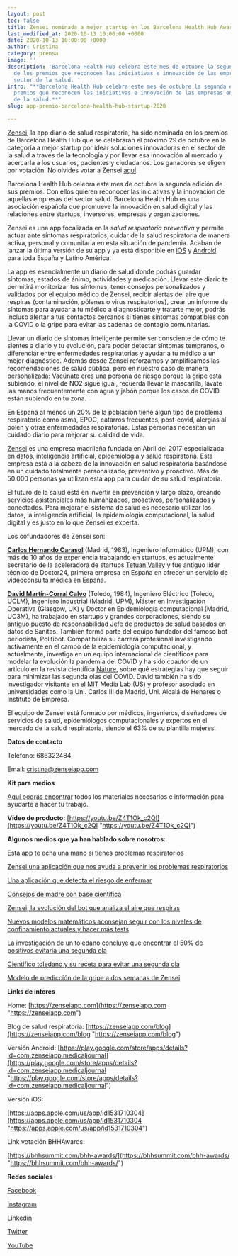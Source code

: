 ```yaml
---
layout: post
toc: false
title: Zensei nominada a mejor startup en los Barcelona Health Hub Awards 2020
last_modified_at: 2020-10-13 10:00:00 +0000
date: 2020-10-13 10:00:00 +0000
author: Cristina
category: prensa
image: ''
description: 'Barcelona Health Hub celebra este mes de octubre la segunda edición
  de los premios que reconocen las iniciativas e innovación de las empresas en el
  sector de la salud. '
intro: "**Barcelona Health Hub celebra este mes de octubre la segunda edición de los
  premios que reconocen las iniciativas e innovación de las empresas en el sector
  de la salud.**"
slug: app-premio-barcelona-health-hub-startup-2020

---
```

[Zensei](https://zenseiapp.com), la app diario de salud respiratoria, ha sido nominada en los premios de Barcelona Health Hub que se celebrarán el próximo 29 de octubre en la categoría a mejor startup por idear soluciones innovadoras en el sector de la salud a través de la tecnología y por llevar esa innovación al mercado y acercarla a los usuarios, pacientes y ciudadanos. Los ganadores se eligen por votación. No olvides votar a Zensei [aquí](https://bhhsummit.com/bhh-awards/).

Barcelona Health Hub celebra este mes de octubre la segunda edición de sus premios. Con ellos quieren reconocer las iniciativas y la innovación de aquellas empresas del sector salud. Barcelona Health Hub es una asociación española que promueve la innovación en salud digital y las relaciones entre startups, inversores, empresas y organizaciones.

Zensei es una app focalizada en la _salud respiratoria preventiva_ y permite actuar ante síntomas respiratorios, cuidar de la salud respiratoria de manera activa, personal y comunitaria en esta situación de pandemia. Acaban de lanzar la última versión de su app y ya está disponible en [iOS](https://apps.apple.com/us/app/id1531710304) y [Android](https://play.google.com/store/apps/details?id=com.zenseiapp.medicaljournal&hl=en) para toda España y Latino América.

La app es esencialmente un diario de salud donde podrás guardar síntomas, estados de ánimo, actividades y medicación. Llevar este diario te permitirá monitorizar tus síntomas, tener consejos personalizados y validados por el equipo médico de Zensei, recibir alertas del aire que respiras (contaminación, pólenes o virus respiratorios), crear un informe de síntomas para ayudar a tu médico a diagnosticarte y tratarte mejor, podrás incluso alertar a tus contactos cercanos si tienes síntomas compatibles con la COVID o la gripe para evitar las cadenas de contagio comunitarias.

Llevar un diario de síntomas inteligente permite ser consciente de cómo te sientes a diario y tu evolución, para poder detectar síntomas tempranos, o diferenciar entre enfermedades respiratorias y ayudar a tu médico a un mejor diagnóstico. Además desde Zensei reforzamos y amplificamos las recomendaciones de salud pública, pero en nuestro caso de manera personalizada: Vacúnate eres una persona de riesgo porque la gripe está subiendo, el nivel de NO2 sigue igual, recuerda llevar la mascarilla, lávate las manos frecuentemente con agua y jabón porque los casos de COVID están subiendo en tu zona.

En España al menos un 20% de la población tiene algún tipo de problema respiratorio como asma, EPOC, catarros frecuentes, post-covid, alergias al polen y otras enfermedades respiratorias. Estas personas necesitan un cuidado diario para mejorar su calidad de vida.

[Zensei](https://zenseiapp.com/?utm_source=pr&utm_medium=email&utm_campaign=provincias) es una empresa madrileña fundada en Abril del 2017 especializada en datos, inteligencia artificial, epidemiología y salud respiratoria. Esta empresa está a la cabeza de la innovación en salud respiratoria basándose en un cuidado totalmente personalizado, preventivo y proactivo. Más de 50.000 personas ya utilizan esta app para cuidar de su salud respiratoria.

El futuro de la salud está en invertir en prevención y largo plazo, creando servicios asistenciales más humanizados, proactivos, personalizados y conectados. Para mejorar el sistema de salud es necesario utilizar los datos, la inteligencia artificial, la epidemiología computacional, la salud digital y es justo en lo que Zensei es experta.

Los cofundadores de Zensei son:

[**Carlos Hernando Carasol**](https://chernando.xyz/) (Madrid, 1983), Ingeniero Informático (UPM), con más de 10 años de experiencia trabajando en startups, es actualmente secretario de la aceleradora de startups [Tetuan Valley](https://www.tetuanvalley.com/) y fue antiguo líder técnico de Doctor24, primera empresa en España en ofrecer un servicio de videoconsulta médica en España.

[**David Martín-Corral Calvo**](http://dmartincc.com/) (Toledo, 1984), Ingeniero Eléctrico (Toledo, UCLM), Ingeniero Industrial (Madrid, UPM), Máster en Investigación Operativa (Glasgow, UK) y Doctor en Epidemiología computacional (Madrid, UC3M), ha trabajado en startups y grandes corporaciones, siendo su antiguo puesto de responsabilidad Jefe de productos de salud basados en datos de Sanitas. También formó parte del equipo fundador del famoso bot periodista, Politibot. Compatibiliza su carrera profesional investigando activamente en el campo de la epidemiología computacional, y actualmente, investiga en un equipo internacional de científicos para modelar la evolución la pandemia del COVID y ha sido coautor de un artículo en la revista científica [Nature](https://www.nature.com/articles/s41562-020-0931-9.epdf?sharing_token=itW75rYaCm6fRP4rDkJov9RgN0jAjWel9jnR3ZoTv0MLrFAv4IoCVan9pnzRUjws17XD5c9eFPRjdQalW_PlN1diAsH2Stgnr-G-hwDVRa-bRNAD0DMsdBmBds_Sm2KNwy9CIWJGXpY8_q1uWy9YeJzfmvGIKOMIFgcxqIMT7Rg%3D), sobre qué estrategias hay que seguir para minimizar las segunda olas del COVID. David también ha sido investigador visitante en el MIT Media Lab (US) y profesor asociado en universidades como la Uni. Carlos III de Madrid, Uni. Alcalá de Henares o Instituto de Empresa.

El equipo de Zensei está formado por médicos, ingenieros, diseñadores de servicios de salud, epidemiólogos computacionales y expertos en el mercado de la salud respiratoria, siendo el 63% de su plantilla mujeres.

**Datos de contacto**

Teléfono: 686322484

Email: [cristina@zenseiapp.com](mailto:cristina@zenseiapp.com)

**Kit para medios**

[Aquí podrás encontrar](https://drive.google.com/drive/u/1/folders/1rUOu3yudWF6IvUPprRxjJtyAFr0yQ8HH) todos los materiales necesarios e información para ayudarte a hacer tu trabajo.

**Vídeo de producto:** [https://youtu.be/Z4T1Ok_c2QI](https://youtu.be/Z4T1Ok_c2QI "https://youtu.be/Z4T1Ok_c2QI")

**Algunos medios que ya han hablado sobre nosotros:**

[Esta app te echa una mano si tienes problemas respiratorios](https://byzness.elperiodico.com/es/startups/20200414/zensei-startup-app-problemas-respiratorios-7927291)

[Zensei una aplicación que nos ayuda a prevenir los problemas respiratorios](https://www.xatakamovil.com/aplicaciones/zensei-una-aplicacion-que-nos-ayuda-a-prevenir-los-problemas-respiratorios)

[Una aplicación que detecta el riesgo de enfermar](https://elpais.com/ccaa/2018/03/03/madrid/1520107047_318938.html)

[Consejos de madre con base científica](https://elpais.com/elpais/2017/07/12/talento_digital/1499880554_103986.html)

[Zensei, la evolución del bot que analiza el aire que respiras](https://hipertextual.com/2018/04/zensei-app-ambiente)

[Nuevos modelos matemáticos aconsejan seguir con los niveles de confinamiento actuales y hacer más tests](https://hipertextual.com/2020/03/nuevos-modelos-matematicos-aconsejan-seguir-con-niveles-confinamiento-actuales-y-hacer-mas-test)

[La investigación de un toledano concluye que encontrar el 50% de positivos evitaría una segunda ola](https://www.encastillalamancha.es/sanidad/la-investigacion-de-un-toledano-concluye-que-encontrar-el-50-por-100-de-positivos-evitaria-una-segunda-ola/)

[Científico toledano y su receta para evitar una segunda ola](https://www.abc.es/espana/castilla-la-mancha/toledo/abci-cientifico-toledano-y-receta-para-evitar-rebrotes-202008092022_noticia.html)

[Modelo de predicción de la gripe a dos semanas de Zensei](https://zenseiapp.com/gripe/gripe-sintomas-tratamiento-curar-evitar-epidemia-ahora/)

**Links de interés**

Home: [https://zenseiapp.com](https://zenseiapp.com "https://zenseiapp.com")

Blog de salud respiratoria: [https://zenseiapp.com/blog](https://zenseiapp.com/blog "https://zenseiapp.com/blog")

Versión Android: [https://play.google.com/store/apps/details?id=com.zenseiapp.medicaljournal](https://play.google.com/store/apps/details?id=com.zenseiapp.medicaljournal "https://play.google.com/store/apps/details?id=com.zenseiapp.medicaljournal")

Versión iOS:

[https://apps.apple.com/us/app/id1531710304](https://apps.apple.com/us/app/id1531710304 "https://apps.apple.com/us/app/id1531710304")

Link votación BHHAwards:

[https://bhhsummit.com/bhh-awards/](https://bhhsummit.com/bhh-awards/ "https://bhhsummit.com/bhh-awards/")

**Redes sociales**

[Facebook](https://www.facebook.com/zenseiapp)

[Instagram](https://www.instagram.com/zenseiapp/)

[Linkedin](https://www.linkedin.com/company/zensei-app/?viewAsMember=true)

[Twitter](https://twitter.com/zensei_app)

[YouTube](https://www.youtube.com/channel/UCueWf6yuaLl52IhpJ-lubLA?view_as=subscriber)